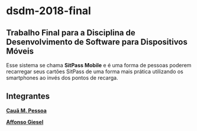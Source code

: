 # dsdm-2018-final
## Trabalho Final para a Disciplina de Desenvolvimento de Software para Dispositivos Móveis

Esse sistema se chama **SitPass Mobile** e é uma forma de pessoas poderem recarregar seus cartões SitPass de uma forma mais prática utilizando os smartphones ao invés dos pontos de recarga.

## Integrantes
**[Cauã M. Pessoa](https://github.com/Caua539)** 

**[Affonso Giesel](https://github.com/AffonsoGiesel)**

